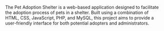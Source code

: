 The Pet Adoption Shelter is a web-based application designed to facilitate the adoption process of pets in a shelter. 
Built using a combination of HTML, CSS, JavaScript, PHP, and MySQL, this project aims to provide a user-friendly interface for both potential adopters and administrators.
